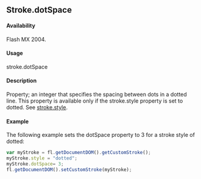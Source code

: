 ## Stroke.dotSpace

#### Availability

Flash MX 2004.

#### Usage

stroke.dotSpace

#### Description

Property; an integer that specifies the spacing between dots in a dotted line. This property is available only if the stroke.style property is set to dotted. See [stroke.style](../Stroke_object/stroke20.md).

#### Example

The following example sets the dotSpace property to 3 for a stroke style of dotted:

```javascript
var myStroke = fl.getDocumentDOM().getCustomStroke(); 
myStroke.style = "dotted";
myStroke.dotSpace= 3; 
fl.getDocumentDOM().setCustomStroke(myStroke);

```
